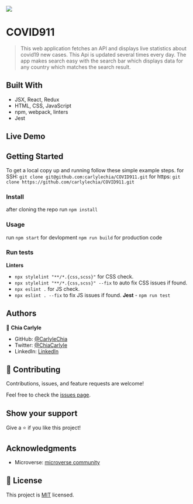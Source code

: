 ![](https://img.shields.io/badge/Microverse-blueviolet)

#  COVID911

> This web application fetches an API and displays live statistics about covid19 new cases. This Api is updated several times every day. The app makes search easy with the search bar which displays data for any country which matches the search result.

## Built With

- JSX, React, Redux
- HTML, CSS, JavaScript
- npm, webpack, linters
- Jest

## Live Demo


## Getting Started


To get a local copy up and running follow these simple example steps.
for SSH:
`git clone git@github.com:carlylechia/COVID911.git`
for https:
`git clone https://github.com/carlylechia/COVID911.git`

### Install

 after cloning the repo run 
 `npm install`

### Usage
   run 
 `npm start` for devlopment
 `npm run build` for production code

### Run tests
  **Linters**
   - `npx stylelint "**/*.{css,scss}"` for CSS check.
   - `npx stylelint "**/*.{css,scss}" --fix` to auto fix CSS issues if found.
   - `npx eslint .` for JS check.
   - `npx eslint . --fix` to fix JS issues if found.
  **Jest**
    - `npm run test`

## Authors

👤 **Chia Carlyle**

- GitHub: [@CarlyleChia](https://github.com/CarlyleChia)
- Twitter: [@ChiaCarlyle](https://twitter.com/ChiaCarlyle)
- LinkedIn: [LinkedIn](https://www.linkedin.com/in/chia-carlyle/)

## 🤝 Contributing

Contributions, issues, and feature requests are welcome!

Feel free to check the [issues page](https://github.com/carlylechia/BOOKSTORE/issues).

## Show your support

Give a ⭐️ if you like this project!

## Acknowledgments

- Microverse: [microverse community](https://github.com/microverseinc)

## 📝 License

This project is [MIT](./MIT.md) licensed.